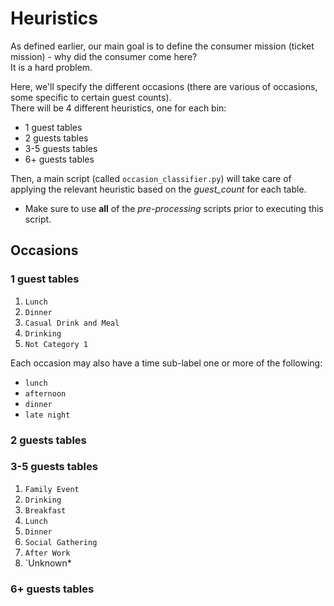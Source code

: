 # Heuristics

As defined earlier, our main goal is to define the consumer mission (ticket mission) - why did the consumer come here?  
It is a hard problem.

Here, we'll specify the different occasions (there are various of occasions, some specific to certain guest counts).  
There will be 4 different heuristics, one for each bin:
- 1 guest tables
- 2 guests tables
- 3-5 guests tables
- 6+ guests tables

Then, a main script (called `occasion_classifier.py`) will take care of applying the relevant heuristic based on the *guest_count* for each table.
* Make sure to use **all** of the *pre-processing* scripts prior to executing this script.

## Occasions

### 1 guest tables
1. `Lunch`
2. `Dinner`
3. `Casual Drink and Meal`
4. `Drinking`
5. `Not Category 1`

Each occasion may also have a time sub-label one or more of the following:
- `lunch`
- `afternoon`
- `dinner`
- `late night`

### 2 guests tables


### 3-5 guests tables
1. `Family Event`
2. `Drinking`
3. `Breakfast`
4. `Lunch`
5. `Dinner`
6. `Social Gathering`
7. `After Work`
8. `Unknown*

### 6+ guests tables

